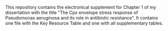 This repository contains the electronical supplement for Chapter 1 of my dissertation with the title "The Cpx envelope stress response of Pseudomonas aeruginosa and its role in antibiotic resistance". It contains one file with the Key Resource Table and one with all supplementary tables.
